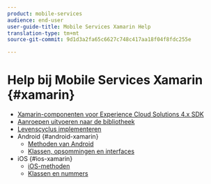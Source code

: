 ```yaml
---
product: mobile-services
audience: end-user
user-guide-title: Mobile Services Xamarin Help
translation-type: tm+mt
source-git-commit: 9d1d3a2fa65c6627c748c417aa18f04f8fdc255e

---
```



# Help bij Mobile Services Xamarin {#xamarin}

+ [Xamarin-componenten voor Experience Cloud Solutions 4.x SDK](get-started.md)
+ [Aanroepen uitvoeren naar de bibliotheek](library-calls.md)
+ [Levenscyclus implementeren](lifecycle.md)
+ Android {#android-xamarin}
   + [Methoden van Android](c-android/methods-android.md)
   + [Klassen, opsommingen en interfaces](c-android/c-classes-enums-interfaces.md)
+ iOS {#ios-xamarin}
   + [iOS-methoden](c-ios/methods-ios.md)
   + [Klassen en nummers](c-ios/c-classes-enums-constants.md)
